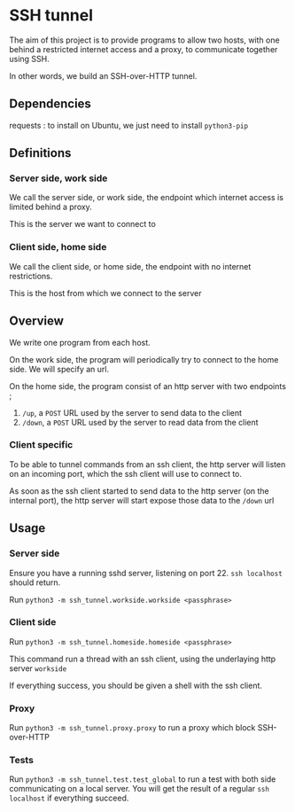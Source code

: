 # SSH tunnel #

The aim of this project is to provide programs to allow two hosts,
with one behind a restricted internet access and a proxy, to
communicate together using SSH.

In other words, we build an SSH-over-HTTP tunnel.

## Dependencies ##

requests : to install on Ubuntu, we just need to install ``python3-pip``

## Definitions ##

### Server side, work side ###

We call the server side, or work side, the endpoint which internet
access is limited behind a proxy.

This is the server we want to connect to

### Client side, home side ###

We call the client side, or home side, the endpoint with no internet
restrictions.

This is the host from which we connect to the server

## Overview ##

We write one program from each host.

On the work side, the program will periodically try to connect to the
home side. We will specify an url.

On the home side, the program consist of an http server with two endpoints ;

1. ``/up``, a ``POST`` URL used by the server to send data to the client
2. ``/down``, a ``POST`` URL used by the server to read data from the client

### Client specific ###

To be able to tunnel commands from an ssh client, the http server will
listen on an incoming port, which the ssh client will use to connect
to.

As soon as the ssh client started to send data to the http server (on
the internal port), the http server will start expose those data to the ``/down`` url

## Usage ##

### Server side ###

Ensure you have a running sshd server, listening on port 22. ``ssh localhost`` should return.

Run ``python3 -m ssh_tunnel.workside.workside <passphrase>``

### Client side ###

Run ``python3 -m ssh_tunnel.homeside.homeside <passphrase>``

This command run a thread with an ssh client, using the underlaying http server ``workside``

If everything success, you should be given a shell with the ssh client.

### Proxy ###

Run ``python3 -m ssh_tunnel.proxy.proxy`` to run a proxy which block SSH-over-HTTP

### Tests ###

Run ``python3 -m ssh_tunnel.test.test_global`` to run a test with both side communicating on a local server. You will get the result of a regular ``ssh localhost`` if everything succeed.

